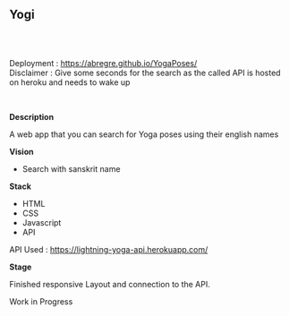 <h2>Yogi</h2><br><br>

Deployment : https://abregre.github.io/YogaPoses/
<br>
Disclaimer : Give some seconds for the search as the called API is hosted on heroku and needs to wake up

<br>

<strong>Description</strong><br>

A web app that you can search for Yoga poses using their english names<br>

<strong>Vision</strong><br>
  
<ul>
  <li>Search with sanskrit name</li> 
</ul>
 

<strong>Stack</strong><br>
<ul>
  <li>HTML</li>
  <li>CSS</li>
  <li>Javascript</li>
  <li>API</li>
</ul>
 
API Used : https://lightning-yoga-api.herokuapp.com/ <br>

<strong>Stage</strong><br>

Finished responsive Layout and connection to the API.

Work in Progress



